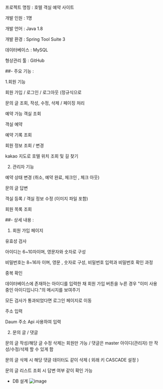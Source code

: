 
프로젝트 명칭 : 호텔 객실 예약 사이트


개발 인원 : 1명

개발 언어 : Java 1.8


개발 환경 : Spring Tool Suite 3


데이터베이스 : MySQL


형상관리 툴 : GitHub


##- 주요 기능 : 


 1.회원 기능 
 
 
  회원 가입 / 로그인 / 로그아웃 (정규식으로
  
  
  문의 글 조회, 작성, 수정, 삭제 / 페이징 처리
  
  
  예약 가능 객실 조회 
  
  
  객실 예약  
  
  
  예약 기록 조회 
  
  
  회원 정보 조회 / 변경 
  
  
  kakao 지도로 호텔 위치 조회 및 길 찾기
  
  
 2. 관리자 기능


예약 상태 변경 (취소, 예약 완료, 체크인 , 체크 아웃)


문의 글 답변


객실 등록 / 객실 정보 수정 (이미지 파일 포함) 


회원 목록 조회



##- 상세 내용 : 


1. 회원 가입 페이지


 유효성 검사


  아이디는  6~10자이며, 영문자와 숫자로 구성
  
  
  비밀번호는  8~16자 이며, 영문 , 숫자로 구성, 비밀번호 입력과 비밀번호 확인 과정
  
  
 중복 확인


  데이터베이스에 존재하는 아이디를 입력한 채 회원 가입 버튼을 누른 경우 "이미 사용 중인 아이디입니다."의 메시지를 보여주기
  
  
  모든 검사가 통과되었다면 로그인 페이지로 이동
  
  
 주소 입력


  Daum 주소 Api 사용하여 입력
  
  
2. 문의 글 / 댓글


 문의 글 작성/해당 글 수정 삭제는 회원만 가능 / 댓글은 master 아이디(관리자) 만 작성/수정/삭제 할 수 있게 함


 문의 글 삭제 시 해당 댓글 데이터도 같이 삭제 ( 외래 키 CASCADE 설정 )


 문의 글 리스트 조회 시 답변 여부 같이 확인 가능















* DB 설계 
![image](https://user-images.githubusercontent.com/94948667/231437975-67d037a2-7d22-49b5-9181-0ab886bdb4fc.png)
